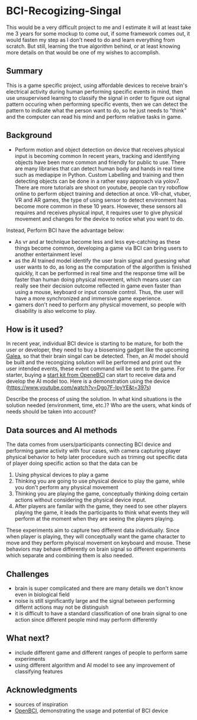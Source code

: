 # BCI-Recogizing-Singal

This would be a very difficult project to me and I estimate it will at least take me 3 years for some mockup to come out, if some framework comes out, it would fasten my step as I don't need to do and learn everything from scratch. But still, learning the true algorithm behind, or at least knowing more details on that would be one of my wishes to accomplish.

## Summary

This is a game specific project, using affordable devices to receive brain's electrical activity during human performing specific events in mind, then use unsupervised learning to classify the signal in order to figure out signal pattern occuring when performing specific events, then we can detect the pattern to indicate what the person want to do, so he just needs to "think" and the computer can read his mind and perform relative tasks in game.

## Background

* Perform motion and object detection on device that receives physical input is becoming common 
In recent years, tracking and identifying objects have been more common and friendly for public to use. There are many libraries that can detect human body and hands in real time such as mediapipe in Python. Custom Labelling and training and then detecting objects can be done in a rather easy approach via yolov7. There are more tutorials are shoot on youtube, people can try roboflow online to perform object training and detection at once. VR-chat, vtuber, VR and AR games, the type of using sensor to detect environment has become more common in these 10 years. However, these sensors all requires and receives physical input, it requires user to give physical movement and changes for the device to notice what you want to do.

Instead, Perform BCI have the advantage below:
* As vr and ar technique become less and less eye-catching as these things become common, developing a game via BCI can bring users to another entertainment level
* as the AI trained model identify the user brain signal and guessing what user wants to do, as long as the computation of the algorithm is finished quickly, it can be performed in real time and the response time will be faster than human doing physical movement, which means user can really see their decision outcome reflected in game even faster than using a mouse, keyboard or input console control. Thus, the user will have a more synchronized and immersive game experience.
* gamers don't need to perform any physical movement, so people with disability is also welcome to play.

## How is it used?

In recent year, individual BCI device is starting to be mature, for both the user or developer, they need to buy a biosensing gadget like the upcoming [Galea](https://openbci.com/), so that their brain singal can be detected. Then, an AI model should be built and the recongizing solution will be performed and print out the user intended events, these event command will be sent to the game. For starter, buying a [start kit from OpeneBCI](https://shop.openbci.com/products/bundle2) can start to receive data and develop the AI model too. Here is a demonstration using the device (https://www.youtube.com/watch?v=Dgo7F-lpyYE&t=397s)

Describe the process of using the solution. In what kind situations is the solution needed (environment, time, etc.)? Who are the users, what kinds of needs should be taken into account?

## Data sources and AI methods
The data comes from users/participants connecting BCI device and performing game activity with four cases, with camera capturing player physical behavior to help later procedure such as triming out specific data of player doing specific action so that the data can be 
1. Using physical devices to play a game
2. Thinking you are going to use physical device to play the game, while you don't perform any physical movement
3. Thinking you are playing the game, conceptually thinking doing certain actions without considering the physical device input.
4. After players are familar with the game, they need to see other players playing the game, it leads the participants to think what events they will perform at the moment when they are seeing the players playing.

These experiments aim to capture two different data individually. Since when player is playing, they will conceptually want the game character to move and they  perform phyiscal movement on keyboard and mouse. These behaviors may behave differently on brain signal so different experiments which separate and combining them is also needed.

## Challenges
* brain is super complicated and there are many details we don't know even in biological field
* noise is still significantly large and the signal between performing differnt actions may not be distinguish
* it is difficult to have a standard classification of one brain signal to one action since different people mind may perform differently

## What next?
* include different game and different ranges of people to perform same experiments
* using different algorithm and AI model to see any improvement of classifying features

## Acknowledgments
* sources of inspiration
* [OpenBCI](https://www.youtube.com/@OpenBCI-official/featured), demonstrating the usage and potential of BCI device
